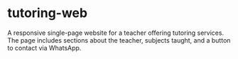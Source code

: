 # tutoring-web
A responsive single-page website for a teacher offering tutoring services. The page includes sections about the teacher, subjects taught, and a button to contact via WhatsApp.
